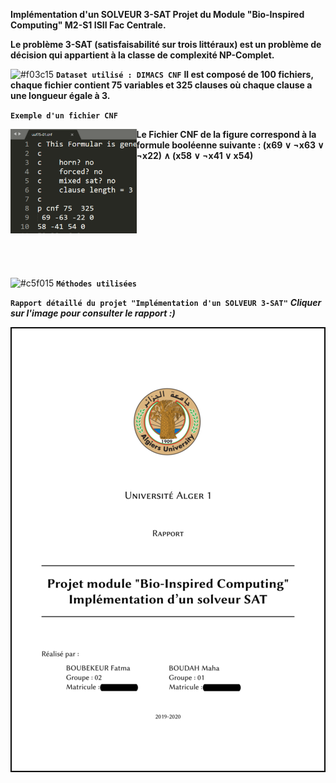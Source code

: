 **Implémentation d'un SOLVEUR 3-SAT Projet du Module "Bio-Inspired Computing" M2-S1 ISII Fac Centrale.**

**Le problème 3-SAT (satisfaisabilité sur trois littéraux) est un problème de décision qui appartient à la classe de complexité NP-Complet.**

![#f03c15](https://via.placeholder.com/15/f03c15/000000?text=+) **`Dataset utilisé : DIMACS CNF`**
**Il est composé de 100 fichiers, chaque fichier contient 75 variables et 325 clauses où chaque clause a une longueur égale à 3.**

**`Exemple d'un fichier CNF`**

<img src="Fichier-CNF.png" width="40%" height="40%" align="left"> **Le Fichier CNF de la figure correspond à la formule booléenne suivante : 
(x69 ∨ ¬x63 ∨ ¬x22) ∧ (x58 ∨ ¬x41 ∨ x54)**
<br/>
<br/>
<br/>
<br/>
<br/>
<br/>
<br/>
<br/>
<br/>
<br/>
<br/>
<br/>
![#c5f015](https://via.placeholder.com/15/c5f015/000000?text=+) **`Méthodes utilisées`**

**`Rapport détaillé du projet "Implémentation d'un SOLVEUR 3-SAT"`**
***Cliquer sur l'image pour consulter le rapport :)***

<a href="Rapport.pdf" target="_blank"><img src="page de garde.png" align="center" title="Cliquer sur l'image pour consulter le rapport :)"></a>

